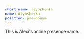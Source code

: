 ```yaml
---
short_name: alyoshenka
name: Alyoshenka
position: pseudonym
---
```

This is Alexi's online presence name.

